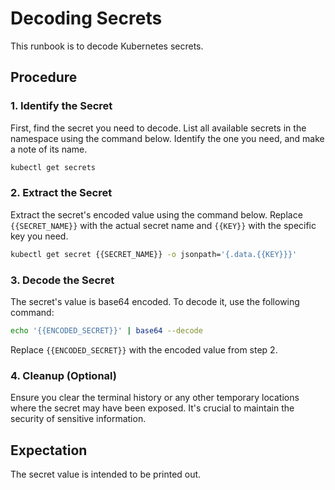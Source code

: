 # Decoding Secrets

This runbook is to decode Kubernetes secrets.

## Procedure

### 1. Identify the Secret

First, find the secret you need to decode. List all available secrets in the namespace using the command below. Identify the one you need, and make a note of its name.

```sh
kubectl get secrets
```

### 2. Extract the Secret

Extract the secret's encoded value using the command below. Replace `{{SECRET_NAME}}` with the actual secret name and `{{KEY}}` with the specific key you need.

```sh
kubectl get secret {{SECRET_NAME}} -o jsonpath='{.data.{{KEY}}}'
```

### 3. Decode the Secret

The secret's value is base64 encoded. To decode it, use the following command:

```sh
echo '{{ENCODED_SECRET}}' | base64 --decode
```

Replace `{{ENCODED_SECRET}}` with the encoded value from step 2.

### 4. Cleanup (Optional)

Ensure you clear the terminal history or any other temporary locations where the secret may have been exposed. It's crucial to maintain the security of sensitive information.

## Expectation

The secret value is intended to be printed out.
